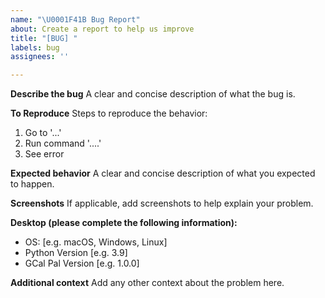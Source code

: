 ```yaml
---
name: "\U0001F41B Bug Report"
about: Create a report to help us improve
title: "[BUG] "
labels: bug
assignees: ''

---
```


**Describe the bug**
A clear and concise description of what the bug is.

**To Reproduce**
Steps to reproduce the behavior:
1. Go to '...'
2. Run command '....'
3. See error

**Expected behavior**
A clear and concise description of what you expected to happen.

**Screenshots**
If applicable, add screenshots to help explain your problem.

**Desktop (please complete the following information):**
 - OS: [e.g. macOS, Windows, Linux]
 - Python Version [e.g. 3.9]
 - GCal Pal Version [e.g. 1.0.0]

**Additional context**
Add any other context about the problem here.
